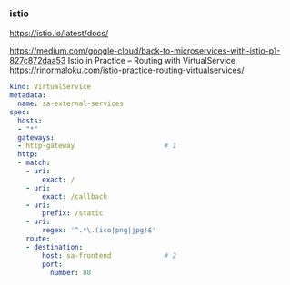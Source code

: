 ### istio
https://istio.io/latest/docs/

https://medium.com/google-cloud/back-to-microservices-with-istio-p1-827c872daa53
Istio in Practice – Routing with VirtualService
https://rinormaloku.com/istio-practice-routing-virtualservices/

```yaml
kind: VirtualService
metadata:
  name: sa-external-services
spec:
  hosts:
  - "*"
  gateways:
  - http-gateway                      # 1
  http:
  - match:
    - uri:
        exact: /
    - uri:
        exact: /callback
    - uri:
        prefix: /static
    - uri:
        regex: '^.*\.(ico|png|jpg)$'
    route:
    - destination:
        host: sa-frontend             # 2
        port:
          number: 80
```
